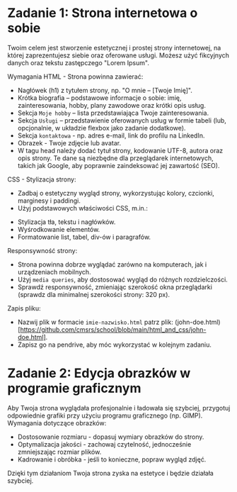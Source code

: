 # Zadanie 1: Strona internetowa o sobie

Twoim celem jest stworzenie estetycznej i prostej strony internetowej, na której zaprezentujesz siebie oraz oferowane usługi. 
Możesz użyć fikcyjnych danych oraz tekstu zastępczego "Lorem Ipsum".

Wymagania
HTML - Strona powinna zawierać:

- Nagłówek (h1) z tytułem strony, np. "O mnie – [Twoje Imię]".
- Krótka biografia – podstawowe informacje o sobie: imię, zainteresowania, hobby, plany zawodowe oraz krótki opis usług.
- Sekcja ```Moje hobby``` – lista przedstawiająca Twoje zainteresowania.
- Sekcja ```Usługi``` – przedstawienie oferowanych usług w formie tabeli (lub, opcjonalnie, w układzie flexbox jako zadanie dodatkowe).
- Sekcja ```kontaktowa``` - np. adres e-mail, link do profilu na LinkedIn.
- Obrazek - Twoje zdjęcie lub avatar.
- W tagu head należy dodać tytuł strony, kodowanie UTF-8, autora oraz opis strony. Te dane są niezbędne dla przeglądarek internetowych, takich jak Google, aby poprawnie zaindeksować jej zawartość (SEO).

CSS - Stylizacja strony:

- Zadbaj o estetyczny wygląd strony, wykorzystując kolory, czcionki, marginesy i paddingi.
- Użyj podstawowych właściwości CSS, m.in.:
* Stylizacja tła, tekstu i nagłówków.
* Wyśrodkowanie elementów.
* Formatowanie list, tabel, div-ów i paragrafów.

Responsywność strony:

- Strona powinna dobrze wyglądać zarówno na komputerach, jak i urządzeniach mobilnych.
- Użyj ```media queries```, aby dostosować wygląd do różnych rozdzielczości.
- Sprawdź responsywność, zmieniając szerokość okna przeglądarki (sprawdz dla minimalnej szerokości strony: 320 px).

Zapis pliku:

- Nazwij plik w formacie ```imie-nazwisko.html``` patrz plik: (john-doe.html)[https://github.com/cmsrs/school/blob/main/html_and_css/john-doe.html].
- Zapisz go na pendrive, aby móc wykorzystać w kolejnym zadaniu.

# Zadanie 2: Edycja obrazków w programie graficznym

Aby Twoja strona wyglądała profesjonalnie i ładowała się szybciej, przygotuj odpowiednie grafiki przy użyciu programu graficznego (np. GIMP).
Wymagania dotyczące obrazków:

- Dostosowanie rozmiaru - dopasuj wymiary obrazków do strony.
- Optymalizacja jakości - zachowaj czytelność, jednocześnie zmniejszając rozmiar plików.
- Kadrowanie i obróbka - jeśli to konieczne, popraw wygląd zdjęć.

Dzięki tym działaniom Twoja strona zyska na estetyce i będzie działała szybciej.